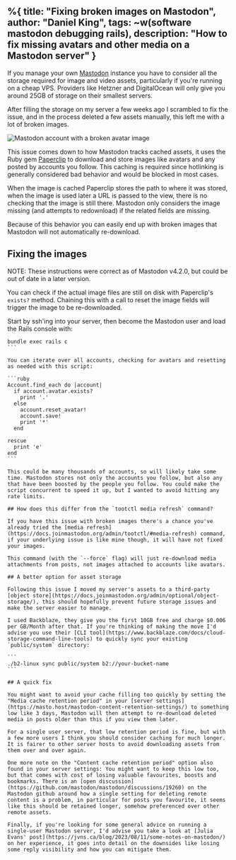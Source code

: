 %{
  title: "Fixing broken images on Mastodon",
  author: "Daniel King",
  tags: ~w(software mastodon debugging rails),
  description: "How to fix missing avatars and other media on a Mastodon server"
}
---

If you manage your own [Mastodon](https://docs.joinmastodon.org/user/run-your-own/) instance you have to consider all the storage required for image and video assets, particularly if you're running on a cheap VPS. Providers like Hetzner and DigitalOcean will only give you around 25GB of storage on their smallest servers.

After filling the storage on my server a few weeks ago I scrambled to fix the issue, and in the process deleted a few assets manually, this left me with a lot of broken images.

![Mastodon account with a broken avatar image](/images/missing-avatar.png)

This issue comes down to how Mastodon tracks cached assets, it uses the Ruby gem [Paperclip](https://github.com/thoughtbot/paperclip) to download and store images like avatars and any posted by accounts you follow. This caching is required since hotlinking is generally considered bad behavior and would be blocked in most cases.

When the image is cached Paperclip stores the path to where it was stored, when the image is used later a URL is passed to the view, there is no checking that the image is still there. Mastodon only considers the image missing (and attempts to redownload) if the related fields are missing.

Because of this behavior you can easily end up with broken images that Mastodon will not automatically re-download.

## Fixing the images

NOTE: These instructions were correct as of Mastodon v4.2.0, but could be out of date in a later version.

You can check if the actual image files are still on disk with Paperclip's `exists?` method. Chaining this with a call to reset the image fields will trigger the image to be re-downloaded.

Start by ssh'ing into your server, then become the Mastodon user and load the Rails console with:

``````
bundle exec rails c
```

You can iterate over all accounts, checking for avatars and resetting as needed with this script:

```ruby
Account.find_each do |account|
  if account.avatar.exists?
    print '.'
  else
    account.reset_avatar!
    account.save!
    print '*'
  end
  
rescue
  print 'e'
end
```

This could be many thousands of accounts, so will likely take some time. Mastodon stores not only the accounts you follow, but also any that have been boosted by the people you follow. You could make the script concurrent to speed it up, but I wanted to avoid hitting any rate limits.

## How does this differ from the `tootctl media refresh` command?

If you have this issue with broken images there's a chance you've already tried the [media refresh](https://docs.joinmastodon.org/admin/tootctl/#media-refresh) command, if your underlying issue is like mine though, it will have not fixed your images.

This command (with the `--force` flag) will just re-download media attachments from posts, not images attached to accounts like avatars.

## A better option for asset storage

Following this issue I moved my server's assets to a third-party [object store](https://docs.joinmastodon.org/admin/optional/object-storage/), this should hopefully prevent future storage issues and make the server easier to manage.

I used Backblaze, they give you the first 10GB free and charge $0.006 per GB/Month after that. If you're thinking of making the move I'd advise you use their [CLI tool](https://www.backblaze.com/docs/cloud-storage-command-line-tools) to quickly sync your existing `public/system` directory:

```
./b2-linux sync public/system b2://your-bucket-name
```

## A quick fix

You might want to avoid your cache filling too quickly by setting the "Media cache retention period" in your [server settings](https://masto.host/mastodon-content-retention-settings/) to something low like 3 days, Mastodon will then attempt to re-download deleted media in posts older than this if you view them later.

For a single user server, that low retention period is fine, but with a few more users I think you should consider caching for much longer. It is fairer to other server hosts to avoid downloading assets from them over and over again.

One more note on the "Content cache retention period" option also found in your server settings: You might want to keep this low too, but that comes with cost of losing valuable favourites, boosts and bookmarks. There is an [open discussion](https://github.com/mastodon/mastodon/discussions/19260) on the Mastodon github around how a single setting for deleting remote content is a problem, in particular for posts you favourite, it seems like this should be retained longer, somehow preferenced over other remote assets.

Finally, if you're looking for some general advice on running a single-user Mastodon server, I'd advise you take a look at [Julia Evans' post](https://jvns.ca/blog/2023/08/11/some-notes-on-mastodon/) on her experience, it goes into detail on the downsides like losing some reply visibility and how you can mitigate them.
